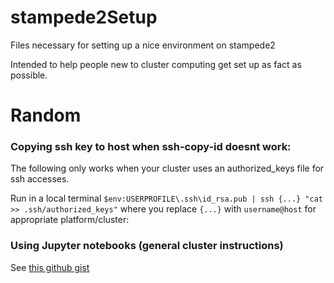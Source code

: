 # stampede2Setup
Files necessary for setting up a nice environment on stampede2

Intended to help people new to cluster computing get set up as fact as possible.

# Random
### Copying ssh key to host when ssh-copy-id doesnt work: 
The following only works when your cluster uses an authorized_keys file for ssh accesses.  

Run in a local terminal `$env:USERPROFILE\.ssh\id_rsa.pub | ssh {...} "cat >> .ssh/authorized_keys"` where you replace `{...}` with `username@host` for appropriate platform/cluster:

### Using Jupyter notebooks (general cluster instructions)
See [this github gist](https://gist.github.com/CianMRoche/ce176a089c06fd81d26f339f99f5af87)
